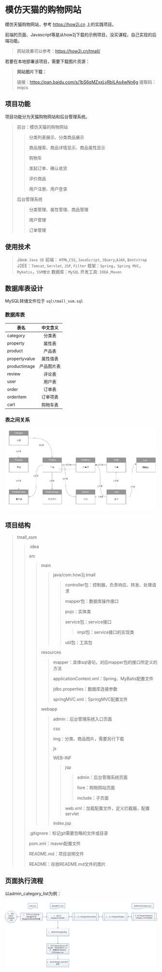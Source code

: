 # 模仿天猫的购物网站

模仿天猫购物网站，参考 https://how2j.cn 上的实践项目。

前端的页面、Javascript等是从how2j下载的示例项目，没买课程，自己实现的后端功能。

> 网站效果可以参考：https://how2j.cn/tmall/



若要在本地部署该项目，需要下载图片资源：

> **网站图片下载：**
>
> 链接：https://pan.baidu.com/s/1bS6qMZxxLyRbILAs4wNn6g 提取码：mqcs 



## 项目功能

项目功能分为天猫购物网站和后台管理系统。

> 前台：模仿天猫的购物网站
>
> > 分类列表展示、分类商品展示
> >
> > 商品搜索、商品详情显示、商品属性显示
> >
> > 购物车
> >
> > 发起订单、确认收货
> >
> > 评价商品
> >
> > 用户注册、用户登录
>
> 
>
> 后台管理系统
>
> > 分类管理、属性管理、商品管理
> >
> > 用户管理
> >
> > 订单管理



## 使用技术

> Java: `Java SE`
> 前端： `HTML`,`CSS`, `JavaScript`, `JQuery`,`AJAX`, `Bootstrap`
> J2EE：`Tomcat`, `Servlet`, `JSP`, `Filter`
> 框架：`Spring`，`Spring MVC`，`Mybatis`，`SSM整合`
> 数据库：`MySQL`
> 开发工具: `IDEA` ,`Maven`



## 数据库表设计

MySQL转储文件位于 `sql\tmall_ssm.sql`

### 数据库表

| 表名          |  中文含义  |
| ------------- | :--------: |
| category      |   分类表   |
| property      |   属性表   |
| product       |   产品表   |
| propertyvalue |  属性值表  |
| productimage  | 产品图片表 |
| review        |   评论表   |
| user          |   用户表   |
| order         |   订单表   |
| orderitem     |  订单项表  |
| cart          |  购物车表  |



### 表之间关系

![db-table-relation](https://github.com/ch3nw3i/tmall_ssm/blob/master/README/db-table-relation.png)

## 项目结构

> tmall_ssm
>
> > .idea
> >
> > src
> >
> > > main
> > >
> > > > java/com.how2j.tmall
> > > >
> > > > > controller包：控制器，负责响应、转发、处理请求
> > > > >
> > > > > mapper包：数据库操作接口
> > > > >
> > > > > pojo：实体类
> > > > >
> > > > > service包：service接口
> > > > >
> > > > > > impl包：service接口的实现类
> > > > >
> > > > > util包：工具包
> > >
> > > resources
> > >
> > > > mapper：具体sql语句，对应mapper包的接口所定义的方法
> > > >
> > > > applicationContext.xml：Spring、MyBatis配置文件
> > > >
> > > > jdbc.properties：数据库连接参数
> > > >
> > > > springMVC.xml：SpringMVC配置文件
> > >
> > > webapp
> > >
> > > > admin：后台管理系统入口页面
> > > >
> > > > css
> > > >
> > > > img：分类、商品图片，需要另行下载
> > > >
> > > > js
> > > >
> > > > WEB-INF
> > > >
> > > > > jsp
> > > > >
> > > > > > admin：后台管理系统页面
> > > > > >
> > > > > > fore：购物网站页面
> > > > > >
> > > > > > include：子页面
> > > > >
> > > > > web.xml：加载配置文件，定义拦截器，配置servlet
> > > >
> > > > index.jsp
> >
> > .gitignore：标记git需要忽略的文件或目录
> >
> > pom.xml：maven配置文件
> >
> > README.md：项目说明文件
> >
> > README：存放README.md文件的图片



## 页面执行流程

以admin_category_list为例：

![admin-category-list](https://github.com/ch3nw3i/tmall_ssm/blob/master/README/admin-category-list.png)